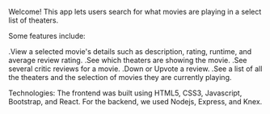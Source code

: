 Welcome! This app lets users search for what movies are playing in a select list of theaters.

Some features include:

.View a selected movie's details such as description, rating, runtime, and average review rating.
.See which theaters are showing the movie.
.See several critic reviews for a movie.
.Down or Upvote a review.
.See a list of all the theaters and the selection of movies they are currently playing.

Technologies:
The frontend was built using HTML5, CSS3, Javascript, Bootstrap, and React. For the backend, we used Nodejs, Express, and Knex.

